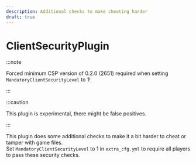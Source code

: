 ```yaml
---
description: Additional checks to make cheating harder
draft: true
---
```


# ClientSecurityPlugin
:::note

Forced minimum CSP version of 0.2.0 (2651) required when setting `MandatoryClientSecurityLevel` to 1!

:::

:::caution

This plugin is experimental, there might be false positives.

:::

This plugin does some additional checks to make it a bit harder to cheat or tamper with game files.  
Set `MandatoryClientSecurityLevel` to 1 in `extra_cfg.yml` to require all players to pass these security checks.
